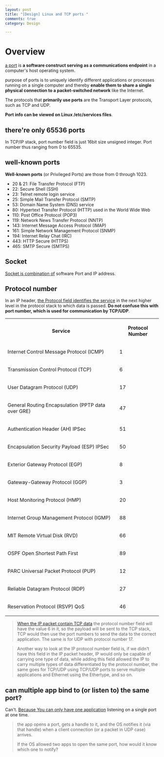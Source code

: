 ```yaml
---
layout: post
title: "[Design] Linux and TCP ports "
comments: true
category: Design

---
```


# Overview 

[a port](http://en.wikipedia.org/wiki/Port_%28computer_networking%29) is __a software construct serving as a communications endpoint__ in a computer's host operating system.

purpose of ports is to uniquely identify different applications or processes running on a single computer and thereby __enable them to share a single physical connection to a packet-switched network__ like the Internet.

The protocols that __primarily use ports__ are the Transport Layer protocols, such as TCP and UDP. 

__Port info can be viewed on Linux /etc/services files__.

## there're only 65536 ports

In TCP/IP stack, port number field is just 16bit size unsigned integer. Port number thus ranging from 0 to 65535.

## well-known ports 

__Well-known ports__ (or Privileged Ports) are those from 0 through 1023. 

+ 20 & 21: File Transfer Protocol (FTP)
+ 22: Secure Shell (SSH)
+ 23: Telnet remote login service
+ 25: Simple Mail Transfer Protocol (SMTP)
+ 53: Domain Name System (DNS) service
+ 80: Hypertext Transfer Protocol (HTTP) used in the World Wide Web
+ 110: Post Office Protocol (POP3)
+ 119: Network News Transfer Protocol (NNTP)
+ 143: Internet Message Access Protocol (IMAP)
+ 161: Simple Network Management Protocol (SNMP)
+ 194: Internet Relay Chat (IRC)
+ 443: HTTP Secure (HTTPS)
+ 465: SMTP Secure (SMTPS)

## Socket

[Socket is combination of](http://www.linuxnix.com/2011/05/important-port-numbers-linux-system-administrator.html) software Port and IP address.

## Protocol number

In an IP header, [the Protocol field identifies the service](https://technet.microsoft.com/en-us/library/cc959827.aspx) in the next higher level in the protocol stack to which data is passed. __Do not confuse this with port number, which is used for communication by TCP/UDP__. 

<table>
<tbody><tr><th>
<p>
Service</p>
</th><th>
<p>
Protocol Number</p>
</th></tr>
<tr><td>
<p>
Internet Control Message Protocol (ICMP)</p>
</td><td>
<p>
1</p>
</td></tr>
<tr><td>
<p>
Transmission Control Protocol (TCP)</p>
</td><td>
<p>
6</p>
</td></tr>
<tr><td>
<p>
User Datagram Protocol (UDP)</p>
</td><td>
<p>
17</p>
</td></tr>
<tr><td>
<p>
General Routing Encapsulation (PPTP data over GRE)</p>
</td><td>
<p>
47</p>
</td></tr>
<tr><td>
<p>
Authentication Header (AH) IPSec</p>
</td><td>
<p>
51</p>
</td></tr>
<tr><td>
<p>
Encapsulation Security Payload (ESP) IPSec</p>
</td><td>
<p>
50</p>
</td></tr>
<tr><td>
<p>
Exterior Gateway Protocol (EGP)</p>
</td><td>
<p>
8</p>
</td></tr>
<tr><td>
<p>
Gateway-Gateway Protocol (GGP)</p>
</td><td>
<p>
3</p>
</td></tr>
<tr><td>
<p>
Host Monitoring Protocol (HMP)</p>
</td><td>
<p>
20</p>
</td></tr>
<tr><td>
<p>
Internet Group Management Protocol (IGMP)</p>
</td><td>
<p>
88</p>
</td></tr>
<tr><td>
<p>
MIT Remote Virtual Disk (RVD)</p>
</td><td>
<p>
66</p>
</td></tr>
<tr><td>
<p>
OSPF Open Shortest Path First</p>
</td><td>
<p>
89</p>
</td></tr>
<tr><td>
<p>
PARC Universal Packet Protocol (PUP)</p>
</td><td>
<p>
12</p>
</td></tr>
<tr><td>
<p>
Reliable Datagram Protocol (RDP)</p>
</td><td>
<p>
27</p>
</td></tr>
<tr><td>
<p>
Reservation Protocol (RSVP) QoS</p>
</td><td>
<p>
46</p>
</td></tr>
</tbody></table>

> [When the IP packet contain TCP data](https://learningnetwork.cisco.com/thread/61029) the protocol number field will have the value 6 in it, so the payload will be sent to the TCP stack, TCP would then use the port numbers to send the data to the correct application. The same is for UDP with protocol number 17.
 
> Another way to look at the IP protocol number field is, if we didn't have this field in the IP packet header, IP would only be capable of carrying one type of data, while adding this field allowed the IP to carry multiple types of data differentiated by the protocol number, the same goes for TCP/UDP using TCP/UDP ports to serve multiple applications and Ethernet using the Ethertype, and so on.

## can multiple app bind to (or listen to) the same port?

Can't. [Because You can only have one application](http://stackoverflow.com/questions/1694144/can-two-applications-listen-to-the-same-port) listening on a single port at one time. 

> the app opens a port, gets a handle to it, and the OS notifies it (via that handle) when a client connection (or a packet in UDP case) arrives.
>
> If the OS allowed two apps to open the same port, how would it know which one to notify?


